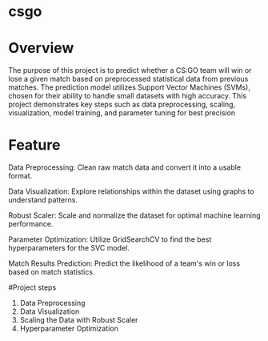 # csgo
# Overview
The purpose of this project is to predict whether a CS:GO team will win or lose a given match based on preprocessed statistical data from previous matches. The prediction model utilizes Support Vector Machines (SVMs), chosen for their ability to handle small datasets with high accuracy. This project demonstrates key steps such as data preprocessing, scaling, visualization, model training, and parameter tuning for best precision

# Feature
Data Preprocessing: Clean raw match data and convert it into a usable format.

Data Visualization: Explore relationships within the dataset using graphs to understand patterns.

Robust Scaler: Scale and normalize the dataset for optimal machine learning performance.

Parameter Optimization: Utilize GridSearchCV to find the best hyperparameters for the SVC model.

Match Results Prediction: Predict the likelihood of a team's win or loss based on match statistics.

#Project steps
1. Data Preprocessing
2. Data Visualization
3. Scaling the Data with Robust Scaler
4. Hyperparameter Optimization
